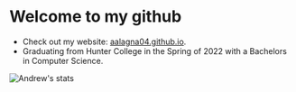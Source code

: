# Welcome to my github


* Check out my website: [aalagna04.github.io](https://aalagna04.github.io/).
* Graduating from Hunter College in the Spring of 2022 with a Bachelors in Computer Science.

![Andrew's stats](https://github-readme-stats.vercel.app/api?username=aalagna04&show_icons=true&theme=algolia)

